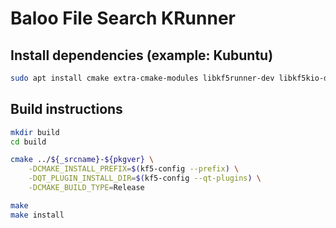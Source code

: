 # Baloo File Search KRunner

## Install dependencies (example: Kubuntu)

```bash
sudo apt install cmake extra-cmake-modules libkf5runner-dev libkf5kio-dev baloo-kf5-dev
```

## Build instructions

```bash
mkdir build
cd build

cmake ../${_srcname}-${pkgver} \
    -DCMAKE_INSTALL_PREFIX=$(kf5-config --prefix) \
    -DQT_PLUGIN_INSTALL_DIR=$(kf5-config --qt-plugins) \
    -DCMAKE_BUILD_TYPE=Release

make
make install
```
